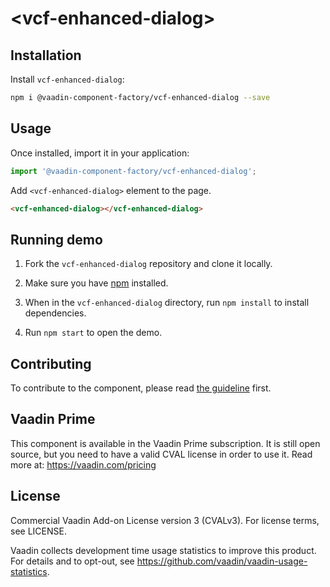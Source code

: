 # &lt;vcf-enhanced-dialog&gt;





<!--
[![Gitter](https://badges.gitter.im/Join%20Chat.svg)](https://gitter.im/vaadin/web-components?utm_source=badge&utm_medium=badge&utm_campaign=pr-badge)
[![npm version](https://badgen.net/npm/v/@vaadin-component-factory/vcf-enhanced-dialog)](https://www.npmjs.com/package/@vaadin-component-factory/vcf-enhanced-dialog)
[![Published on Vaadin Directory](https://img.shields.io/badge/Vaadin%20Directory-published-00b4f0.svg)](https://vaadin.com/directory/component/vaadin-component-factoryvcf-enhanced-dialog)

[Live demo ↗](https://vcf-enhanced-dialog.netlify.com)
|
[API documentation ↗](https://vcf-enhanced-dialog.netlify.com/api/#/elements/Vaadin.VcfEnhancedDialog)
-->

## Installation

Install `vcf-enhanced-dialog`:

```sh
npm i @vaadin-component-factory/vcf-enhanced-dialog --save
```

## Usage

Once installed, import it in your application:

```js
import '@vaadin-component-factory/vcf-enhanced-dialog';
```

Add `<vcf-enhanced-dialog>` element to the page.

```html
<vcf-enhanced-dialog></vcf-enhanced-dialog>
```

## Running demo

1. Fork the `vcf-enhanced-dialog` repository and clone it locally.

1. Make sure you have [npm](https://www.npmjs.com/) installed.

1. When in the `vcf-enhanced-dialog` directory, run `npm install` to install dependencies.

1. Run `npm start` to open the demo.

## Contributing

To contribute to the component, please read [the guideline](https://github.com/vaadin/vaadin-core/blob/master/CONTRIBUTING.md) first.

## Vaadin Prime

This component is available in the Vaadin Prime subscription. It is still open source, but you need to have a valid CVAL license in order to use it. Read more at: https://vaadin.com/pricing

## License

Commercial Vaadin Add-on License version 3 (CVALv3). For license terms, see LICENSE.

Vaadin collects development time usage statistics to improve this product. For details and to opt-out, see https://github.com/vaadin/vaadin-usage-statistics.
